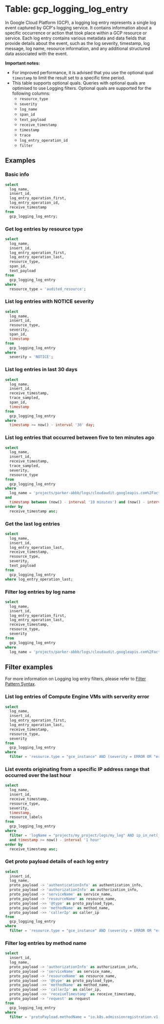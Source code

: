 # Table: gcp_logging_log_entry

In Google Cloud Platform (GCP), a logging log entry represents a single log event captured by GCP's logging service. It contains information about a specific occurrence or action that took place within a GCP resource or service. Each log entry contains various metadata and data fields that provide details about the event, such as the log severity, timestamp, log message, log name, resource information, and any additional structured data associated with the event.

**Important notes:**

- For improved performance, it is advised that you use the optional qual `timestamp` to limit the result set to a specific time period.
- This table supports optional quals. Queries with optional quals are optimised to use Logging filters. Optional quals are supported for the following columns:
  - `resource_type`
  - `severity`
  - `log_name`
  - `span_id`
  - `text_payload`
  - `receive_timestamp`
  - `timestamp`
  - `trace`
  - `log_entry_operation_id`
  - `filter`

## Examples

### Basic info

```sql
select
  log_name,
  insert_id,
  log_entry_operation_first,
  log_entry_operation_id,
  receive_timestamp
from
  gcp_logging_log_entry;
```

### Get log entries by resource type

```sql
select
  log_name,
  insert_id,
  log_entry_operation_first,
  log_entry_operation_last,
  resource_type,
  span_id,
  text_payload
from
  gcp_logging_log_entry
where
  resource_type = 'audited_resource';
```

### List log entries with NOTICE severity

```sql
select
  log_name,
  insert_id,
  resource_type,
  severity,
  span_id,
  timestamp
from
  gcp_logging_log_entry
where
  severity = 'NOTICE';
```

### List log entries in last 30 days

```sql
select
  log_name,
  insert_id,
  receive_timestamp,
  trace_sampled,
  span_id,
  timestamp
from
  gcp_logging_log_entry
where
  timestamp >= now() - interval '30' day;
```

### List log entries that occurred between five to ten minutes ago

```sql
select
  log_name,
  insert_id,
  receive_timestamp,
  trace_sampled,
  severity,
  resource_type
from
  gcp_logging_log_entry
where
  log_name = 'projects/parker-abbb/logs/cloudaudit.googleapis.com%2Factivity'
and
  timestamp between (now() - interval '10 minutes') and (now() - interval '5 minutes')
order by
  receive_timestamp asc;
```

### Get the last log entries

```sql
select
  log_name,
  insert_id,
  log_entry_operation_last,
  receive_timestamp,
  resource_type,
  severity,
  text_payload
from
  gcp_logging_log_entry
where log_entry_operation_last;
```

### Filter log entries by log name

```sql
select
  log_name,
  insert_id,
  log_entry_operation_first,
  log_entry_operation_last,
  receive_timestamp,
  resource_type,
  severity
from
  gcp_logging_log_entry
where
  log_name = 'projects/parker-abbb/logs/cloudaudit.googleapis.com%2Factivity';
```

## Filter examples

For more information on Logging log entry filters, please refer to [Filter Pattern Syntax](https://cloud.google.com/logging/docs/view/logging-query-language).

### List log entries of Compute Engine VMs with serverity error

```sql
select
  log_name,
  insert_id,
  log_entry_operation_first,
  log_entry_operation_last,
  receive_timestamp,
  resource_type,
  severity
from
  gcp_logging_log_entry
where
  filter = 'resource.type = "gce_instance" AND (severity = ERROR OR "error")';
```

### List events originating from a specific IP address range that occurred over the last hour

```sql
select
  log_name,
  insert_id,
  receive_timestamp,
  resource_type,
  severity,
  timestamp,
  resource_labels
from
  gcp_logging_log_entry
where
  filter = 'logName = "projects/my_project/logs/my_log" AND ip_in_net(jsonPayload.realClientIP, "10.1.2.0/24")'
  and timestamp >= now() - interval '1 hour'
order by
  receive_timestamp asc;
```

### Get proto payload details of each log entry

```sql
select
  insert_id,
  log_name,
  proto_payload -> 'authenticationInfo' as authentication_info,
  proto_payload -> 'authorizationInfo' as authorization_info,
  proto_payload -> 'serviceName' as service_name,
  proto_payload -> 'resourceName' as resource_name,
  proto_payload ->> '@type' as proto_payload_type,
  proto_payload ->> 'methodName' as method_name,
  proto_payload ->> 'callerIp' as caller_ip
from
  gcp_logging_log_entry
where
  filter = 'resource.type = "gce_instance" AND (severity = ERROR OR "error")';
```

### Filter log entries by method name

```sql
select
  insert_id,
  log_name,
  proto_payload -> 'authorizationInfo' as authorization_info,
  proto_payload -> 'serviceName' as service_name,
  proto_payload -> 'resourceName' as resource_name,
  proto_payload ->> '@type' as proto_payload_type,
  proto_payload ->> 'methodName' as method_name,
  proto_payload ->> 'callerIp' as caller_ip,
  proto_payload ->> 'receiveTimestamp' as receive_timestamp,
  proto_payload -> 'request' as request
from
  gcp_logging_log_entry
where
  filter = 'protoPayload.methodName = "io.k8s.admissionregistration.v1.validatingwebhookconfigurations.watch"';
```
